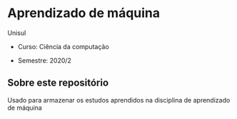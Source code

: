 # Aprendizado de máquina

Unisul

- Curso: Ciência da computação

- Semestre: 2020/2

## Sobre este repositório

Usado para armazenar os estudos aprendidos na disciplina de aprendizado de máquina

